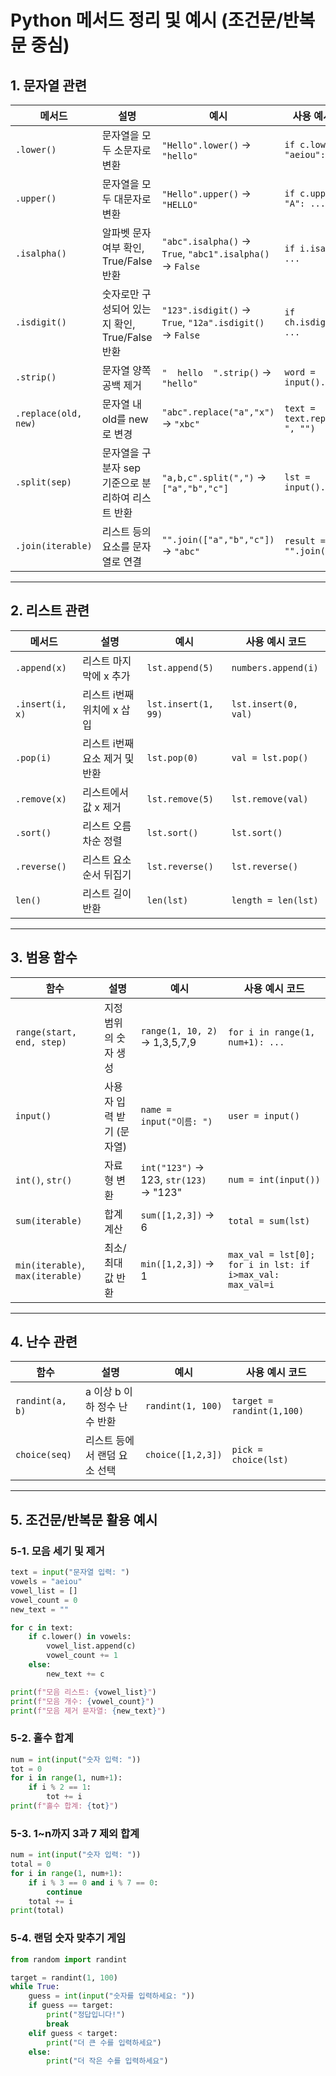 # Python 메서드 정리 및 예시 (조건문/반복문 중심)

## 1. 문자열 관련

| 메서드 | 설명 | 예시 | 사용 예시 코드 |
|--------|------|------|----------------|
| `.lower()` | 문자열을 모두 소문자로 변환 | `"Hello".lower()` → `"hello"` | `if c.lower() in "aeiou": ...` |
| `.upper()` | 문자열을 모두 대문자로 변환 | `"Hello".upper()` → `"HELLO"` | `if c.upper() == "A": ...` |
| `.isalpha()` | 알파벳 문자 여부 확인, True/False 반환 | `"abc".isalpha()` → `True`, `"abc1".isalpha()` → `False` | `if i.isalpha(): ...` |
| `.isdigit()` | 숫자로만 구성되어 있는지 확인, True/False 반환 | `"123".isdigit()` → `True`, `"12a".isdigit()` → `False` | `if ch.isdigit(): ...` |
| `.strip()` | 문자열 양쪽 공백 제거 | `"  hello  ".strip()` → `"hello"` | `word = input().strip()` |
| `.replace(old, new)` | 문자열 내 old를 new로 변경 | `"abc".replace("a","x")` → `"xbc"` | `text = text.replace(" ", "")` |
| `.split(sep)` | 문자열을 구분자 sep 기준으로 분리하여 리스트 반환 | `"a,b,c".split(",")` → `["a","b","c"]` | `lst = input().split()` |
| `.join(iterable)` | 리스트 등의 요소를 문자열로 연결 | `"".join(["a","b","c"])` → `"abc"` | `result = "".join(lst)` |

---

## 2. 리스트 관련

| 메서드 | 설명 | 예시 | 사용 예시 코드 |
|--------|------|------|----------------|
| `.append(x)` | 리스트 마지막에 x 추가 | `lst.append(5)` | `numbers.append(i)` |
| `.insert(i, x)` | 리스트 i번째 위치에 x 삽입 | `lst.insert(1, 99)` | `lst.insert(0, val)` |
| `.pop(i)` | 리스트 i번째 요소 제거 및 반환 | `lst.pop(0)` | `val = lst.pop()` |
| `.remove(x)` | 리스트에서 값 x 제거 | `lst.remove(5)` | `lst.remove(val)` |
| `.sort()` | 리스트 오름차순 정렬 | `lst.sort()` | `lst.sort()` |
| `.reverse()` | 리스트 요소 순서 뒤집기 | `lst.reverse()` | `lst.reverse()` |
| `len()` | 리스트 길이 반환 | `len(lst)` | `length = len(lst)` |

---

## 3. 범용 함수

| 함수 | 설명 | 예시 | 사용 예시 코드 |
|------|------|------|----------------|
| `range(start, end, step)` | 지정 범위의 숫자 생성 | `range(1, 10, 2)` → 1,3,5,7,9 | `for i in range(1, num+1): ...` |
| `input()` | 사용자 입력 받기 (문자열) | `name = input("이름: ")` | `user = input()` |
| `int()`, `str()` | 자료형 변환 | `int("123")` → 123, `str(123)` → "123" | `num = int(input())` |
| `sum(iterable)` | 합계 계산 | `sum([1,2,3])` → 6 | `total = sum(lst)` |
| `min(iterable)`, `max(iterable)` | 최소/최대 값 반환 | `min([1,2,3])` → 1 | `max_val = lst[0]; for i in lst: if i>max_val: max_val=i` |

---

## 4. 난수 관련

| 함수 | 설명 | 예시 | 사용 예시 코드 |
|------|------|------|----------------|
| `randint(a, b)` | a 이상 b 이하 정수 난수 반환 | `randint(1, 100)` | `target = randint(1,100)` |
| `choice(seq)` | 리스트 등에서 랜덤 요소 선택 | `choice([1,2,3])` | `pick = choice(lst)` |

---

## 5. 조건문/반복문 활용 예시

### 5-1. 모음 세기 및 제거
```python
text = input("문자열 입력: ")
vowels = "aeiou"
vowel_list = []
vowel_count = 0
new_text = ""

for c in text:
    if c.lower() in vowels:
        vowel_list.append(c)
        vowel_count += 1
    else:
        new_text += c

print(f"모음 리스트: {vowel_list}")
print(f"모음 개수: {vowel_count}")
print(f"모음 제거 문자열: {new_text}")
```

### 5-2. 홀수 합계
```python
num = int(input("숫자 입력: "))
tot = 0
for i in range(1, num+1):
    if i % 2 == 1:
        tot += i
print(f"홀수 합계: {tot}")
```

### 5-3. 1~n까지 3과 7 제외 합계
```python
num = int(input("숫자 입력: "))
total = 0
for i in range(1, num+1):
    if i % 3 == 0 and i % 7 == 0:
        continue
    total += i
print(total)
```

### 5-4. 랜덤 숫자 맞추기 게임
```python
from random import randint

target = randint(1, 100)
while True:
    guess = int(input("숫자를 입력하세요: "))
    if guess == target:
        print("정답입니다!")
        break
    elif guess < target:
        print("더 큰 수를 입력하세요")
    else:
        print("더 작은 수를 입력하세요")
```

